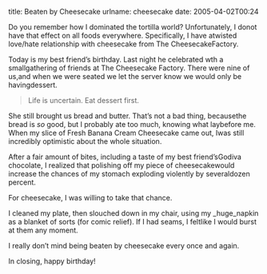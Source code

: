 title: Beaten by Cheesecake
urlname: cheesecake
date: 2005-04-02T00:24

Do you remember how I dominated the tortilla world? Unfortunately, I donot have that effect on all foods everywhere. Specifically, I have atwisted love/hate relationship with cheesecake from The CheesecakeFactory.

Today is my best friend&#x02bc;s birthday. Last night he celebrated wth a smallgathering of friends at The Cheesecake Factory. There were nine of us,and when we were seated we let the server know we would only be havingdessert.

>  
> Life is uncertain. Eat dessert first.
> 

She still brought us bread and butter. That&#x02bc;s not a bad thing, becausethe bread is _so_ good, but I probably ate too much, knowing what laybefore me. When my slice of Fresh Banana Cream Cheesecake came out, Iwas still incredibly optimistic about the whole situation.

After a fair amount of bites, including a taste of my best friend&#x02bc;sGodiva chocolate, I realized that polishing off my piece of cheesecakewould increase the chances of my stomach exploding violently by severaldozen percent.

For cheesecake, I was willing to take that chance.

I cleaned my plate, then slouched down in my chair, using my _huge_napkin as a blanket of sorts (for comic relief). If I had seams, I feltlike I would burst at them any moment.

I really don&#x02bc;t mind being beaten by cheesecake every once and again.

In closing, happy birthday!